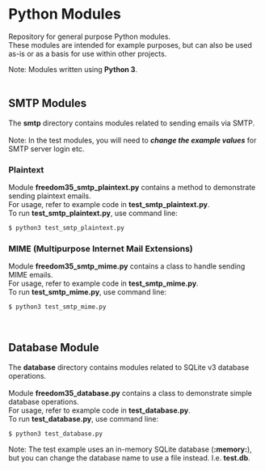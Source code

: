 # Python Modules
Repository for general purpose Python modules.<br>
These modules are intended for example purposes, but can also be used as-is or as a basis for use within other projects.

Note: Modules written using **Python 3**.
<br>
<br>

## SMTP Modules
The **smtp** directory contains modules related to sending emails via SMTP.
<br>
<br>
Note: In the test modules, you will need to ***change the example values*** for SMTP server login etc.

### Plaintext
Module **freedom35_smtp_plaintext.py** contains a method to demonstrate sending plaintext emails.
<br>
For usage, refer to example code in **test_smtp_plaintext.py**.
<br>
To run **test_smtp_plaintext.py**, use command line:<br>
```sh
$ python3 test_smtp_plaintext.py
```
### MIME (Multipurpose Internet Mail Extensions)
Module **freedom35_smtp_mime.py** contains a class to handle sending MIME emails.
<br>
For usage, refer to example code in **test_smtp_mime.py**.
<br>
To run **test_smtp_mime.py**, use command line:<br>
```sh
$ python3 test_smtp_mime.py
```
<br>
  
## Database Module
The **database** directory contains modules related to SQLite v3 database operations.
<br>
<br>
Module **freedom35_database.py** contains a class to demonstrate simple database operations.
<br>
For usage, refer to example code in **test_database.py**.
<br>
To run **test_database.py**, use command line:<br>
```sh
$ python3 test_database.py
```
Note: The test example uses an in-memory SQLite database (**:memory:**), but you can change the database name to use a file instead. I.e. **test.db**.
